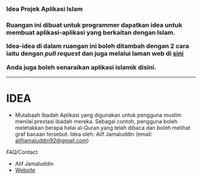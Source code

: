 <h3>Idea Projek Aplikasi Islam<h3>

Ruangan ini dibuat untuk <b>programmer</b> dapatkan idea untuk membuat aplikasi-aplikasi yang berkaitan dengan Islam.

Idea-idea di dalam ruangan ini boleh ditambah dengan 2 cara iaitu dengan <i>pull request</i> dan juga melalui laman web di <a href="www.kodegeek.net/islamicapp">sini</a>

Anda juga boleh senaraikan aplikasi islamik disini.

<hr>

<!-- ISIKAN IDEA ANDA DIBAWAH -->


# IDEA
<!-- * <Idea anda> - <Penerangan>. Idea oleh: <Nama anda> (<Contact anda>) -->
* Mutabaah Ibadah
Aplikasi yang digunakan untuk pengguna muslim menilai prestasi ibadah mereka. Sebagai contoh, pengguna boleh meletakkan berapa helai al-Quran yang telah dibaca dan boleh melihat graf bacaan tersebut.
Idea oleh: Alif Jamaluddin (email: alifjamaluddin92@gmail.com)


<!-- # APLIKASI DI PASARAN  -->



FAQ/Contact
* Alif Jamaluddin
* <a href="http://www.kodegeek.net">Website</a>
